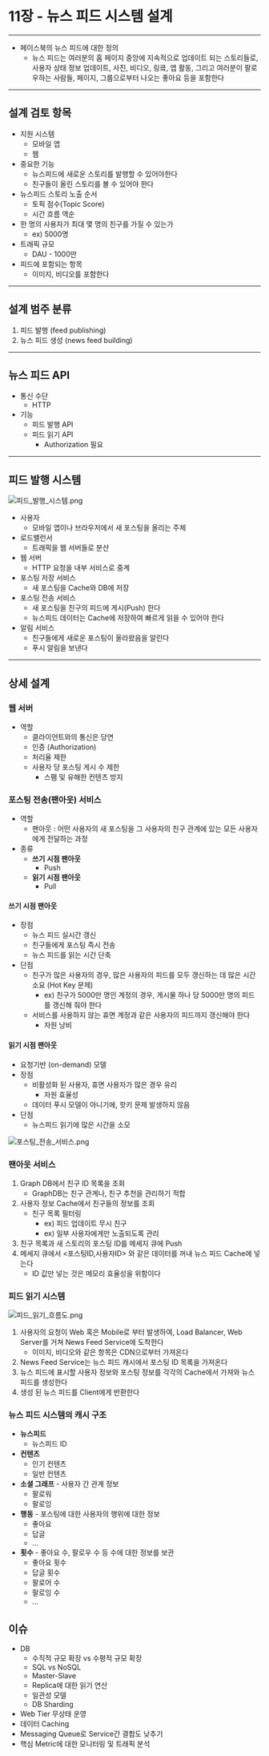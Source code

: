 # 11장 - 뉴스 피드 시스템 설계

-- -- 

* 페이스북의 뉴스 피드에 대한 정의
    * 뉴스 피드는 여러분의 홈 페이지 중앙에 지속적으로 업데이트 되는 스토리들로, 사용자 상태 정보 업데이트, 사진, 비디오, 링킄, 앱 활동, 그리고 여러분이 팔로우하는 사람들, 페이지, 그룹으로부터 나오는
      좋아요 등을 포함한다

-- --

## 설계 검토 항목

* 지원 시스템
    * 모바일 앱
    * 웹
* 중요한 기능
    * 뉴스피드에 새로운 스토리를 발행할 수 있어야한다
    * 친구들이 올린 스토리를 볼 수 있어야 한다
* 뉴스피드 스토리 노출 순서
    * 토픽 점수(Topic Score)
    * 시간 흐름 역순
* 한 명의 사용자가 최대 몇 명의 친구를 가질 수 있는가
    * ex) 5000명
* 트래픽 규모
    * DAU - 1000만
* 피드에 포함되는 항목
    * 이미지, 비디오를 포함한다

-- --

## 설계 범주 분류

1) 피드 발행 (feed publishing)
2) 뉴스 피드 생성 (news feed building)

-- --

## 뉴스 피드 API

* 통신 수단
    * HTTP
* 기능
    * 피드 발행 API
    * 피드 읽기 API
        * Authorization 필요

-- --

## 피드 발행 시스템

![피드_발행_시스템.png](..%2F..%2F..%2F..%2Fimg%2Fchapter11%2F%ED%94%BC%EB%93%9C_%EB%B0%9C%ED%96%89_%EC%8B%9C%EC%8A%A4%ED%85%9C.png)

* 사용자
    * 모바일 앱이나 브라우저에서 새 포스팅을 올리는 주체
* 로드밸런서
    * 트래픽을 웹 서버들로 분산
* 웹 서버
    * HTTP 요청을 내부 서비스로 중계
* 포스팅 저장 서비스
    * 새 포스팅을 Cache와 DB에 저장
* 포스팅 전송 서비스
    * 새 포스팅을 친구의 피드에 게시(Push) 한다
    * 뉴스피드 데이터는 Cache에 저장하여 빠르게 읽을 수 있어야 한다
* 알림 서비스
    * 친구들에게 새로운 포스팅이 올라왔음을 알린다
    * 푸시 알림을 보낸다

-- --

## 상세 설계

### 웹 서버

* 역할
    * 클라이언트와의 통신은 당연
    * 인증 (Authorization)
    * 처리율 제한
    * 사용자 당 포스팅 게시 수 제한
        * 스팸 및 유해한 컨텐츠 방지

### 포스팅 전송(팬아웃) 서비스

* 역할
    * 팬아웃 : 어떤 사용자의 새 포스팅을 그 사용자의 친구 관계에 있는 모든 사용자에게 전달하는 과정
* 종류
    * **쓰기 시점 팬아웃**
        * Push
    * **읽기 시점 팬아웃**
        * Pull

#### 쓰기 시점 팬아웃

* 장점
    * 뉴스 피드 실시간 갱신
    * 친구들에게 포스팅 즉시 전송
    * 뉴스 피드를 읽는 시간 단축
* 단점
    * 친구가 많은 사용자의 경우, 많은 사용자의 피드를 모두 갱신하는 데 많은 시간 소요 (Hot Key 문제)
        * ex) 친구가 5000만 명인 계정의 경우, 게시물 하나 당 5000만 명의 피드를 갱신해 줘야 한다
    * 서비스를 사용하지 않는 휴면 계정과 같은 사용자의 피드까지 갱신해야 한다
        * 자원 낭비

#### 읽기 시점 팬아웃

* 요청기반 (on-demand) 모델
* 장점
    * 비활성화 된 사용자, 휴면 사용자가 많은 경우 유리
        * 자원 효율성
    * 데이터 푸시 모델이 아니기에, 핫키 문제 발생하지 않음
* 단점
    * 뉴스피드 읽기에 많은 시간을 소모

![포스팅_전송_서비스.png](..%2F..%2F..%2F..%2Fimg%2Fchapter11%2F%ED%8F%AC%EC%8A%A4%ED%8C%85_%EC%A0%84%EC%86%A1_%EC%84%9C%EB%B9%84%EC%8A%A4.png)

### 팬아웃 서비스

1) Graph DB에서 친구 ID 목록을 조회
    * GraphDB는 친구 관계나, 친구 추천을 관리하기 적합
2) 사용자 정보 Cache에서 친구들의 정보를 조회
    * 친구 목록 필터링
      * ex) 피드 업데이트 무시 친구
      * ex) 일부 사용자에게만 노출되도록 관리
3) 친구 목록과 새 스토리의 포스팅 ID를 메세지 큐에 Push
4) 메세지 큐에서 <포스팅ID,사용자ID> 와 같은 데이터를 꺼내 뉴스 피드 Cache에 넣는다
   * ID 값만 넣는 것은 메모리 효율성을 위함이다

### 피드 읽기 시스템
![피드_읽기_흐름도.png](..%2F..%2F..%2F..%2Fimg%2Fchapter11%2F%ED%94%BC%EB%93%9C_%EC%9D%BD%EA%B8%B0_%ED%9D%90%EB%A6%84%EB%8F%84.png)
1) 사용자의 요청이 Web 혹은 Mobile로 부터 발생하여, Load Balancer, Web Server를 거쳐 News Feed Service에 도착한다
   * 이미지, 비디오와 같은 항목은 CDN으로부터 가져온다
2) News Feed Service는 뉴스 피드 캐시에서 포스팅 ID 목록을 가져온다
3) 뉴스 피드에 표시할 사용자 정보와 포스팅 정보를 각각의 Cache에서 가져와 뉴스피드를 생성한다
4) 생성 된 뉴스 피드를 Client에게 반환한다

### 뉴스 피드 시스템의 캐시 구조
* **뉴스피드**
  * 뉴스피드 ID 
* **컨텐츠**
  * 인기 컨텐츠
  * 일반 컨텐츠
* **소셜 그래프** - 사용자 간 관계 정보
  * 팔로워
  * 팔로잉
* **행동** - 포스팅에 대한 사용자의 행위에 대한 정보 
  * 좋아요
  * 답글
  * ...
* **횟수** - 좋아요 수, 팔로우 수 등 수에 대한 정보를 보관
  * 좋아요 횟수
  * 답글 횟수
  * 팔로어 수
  * 팔로잉 수
  * ...

## 이슈
* DB
  * 수직적 규모 확장 vs 수평적 규모 확장
  * SQL vs NoSQL
  * Master-Slave
  * Replica에 대한 읽기 연산
  * 일관성 모델
  * DB Sharding
* Web Tier 무상태 운영
* 데이터 Caching
* Messaging Queue로 Service간 결합도 낮추기
* 핵심 Metric에 대한 모니터링 및 트래픽 분석

